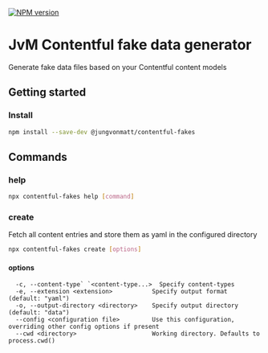 [![NPM version][npm-image]][npm-url]

# JvM Contentful fake data generator

Generate fake data files based on your Contentful content models

## Getting started

### Install

```bash
npm install --save-dev @jungvonmatt/contentful-fakes
```

## Commands

### help

```bash
npx contentful-fakes help [command]
```

### create

Fetch all content entries and store them as yaml in the configured directory

```bash
npx contentful-fakes create [options]
```

#### options

```
  -c, --content-type` `<content-type...>  Specify content-types
  -e, --extension <extension>           Specify output format (default: "yaml")
  -o, --output-directory <directory>    Specify output directory (default: "data")
  --config <configuration file>         Use this configuration, overriding other config options if present
  --cwd <directory>                     Working directory. Defaults to process.cwd()
```

[npm-url]: https://www.npmjs.com/package/@jungvonmatt/contentful-fakes
[npm-image]: https://img.shields.io/npm/v/@jungvonmatt/contentful-fakes.svg
